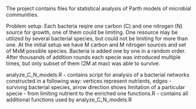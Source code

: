 The project contains files for statistical analysis of Parth models of microbial communities. 

Problem setup:
Each bacteria reqire one carbon (C) and one nitrogen (N) source for growth, one of them could be limiting. One resource may be utilized by several bacterial species, but could not be limiting for more than one. At the initial setup we have M carbon and M nitrogen sources and set of MxM possible species. Bacteria is added one by one in a random order. After thousands of addition rounds each specie was introduced multiple times, but only subset of them (2M at max) was able to survive.

analyze_C_N_models.R - contains script for analysis of a bacterial networks constructed in a following way: vertices represent nutrients,
                       edges - survivng bacterial species, arrow direction shows limitation of a particular specie - from limiting
                       nutrient to the enriched one
functions.R          - contains all additional functions used by analyze_C_N_models.R
